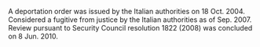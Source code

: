  A deportation order was issued by the Italian authorities on 18 Oct. 2004. 
Considered a fugitive from justice by the Italian authorities as of Sep. 2007. 
Review pursuant to Security Council resolution 1822 (2008) was concluded on 8 
Jun. 2010. 
